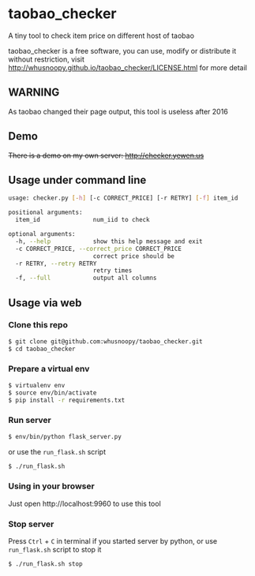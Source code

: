 taobao_checker
==========

A tiny tool to check item price on different host of taobao

taobao_checker is a free software, you can use, modify or distribute it without restriction, visit http://whusnoopy.github.io/taobao_checker/LICENSE.html for more detail

WARNING
-------

As taobao changed their page output, this tool is useless after 2016

Demo
----

~~There is a demo on my own server: http://checker.yewen.us~~

Usage under command line
-----

``` bash
usage: checker.py [-h] [-c CORRECT_PRICE] [-r RETRY] [-f] item_id

positional arguments:
  item_id               num_iid to check

optional arguments:
  -h, --help            show this help message and exit
  -c CORRECT_PRICE, --correct_price CORRECT_PRICE
                        correct price should be
  -r RETRY, --retry RETRY
                        retry times
  -f, --full            output all columns
```

Usage via web
-------------

### Clone this repo

``` bash
$ git clone git@github.com:whusnoopy/taobao_checker.git
$ cd taobao_checker
```

### Prepare a virtual env

``` bash
$ virtualenv env
$ source env/bin/activate
$ pip install -r requirements.txt
```

### Run server

``` bash
$ env/bin/python flask_server.py
```

or use the `run_flask.sh` script

``` bash
$ ./run_flask.sh
```

### Using in your browser

Just open http://localhost:9960 to use this tool

### Stop server

Press `Ctrl` + `C` in terminal if you started server by python, or use `run_flask.sh` script to stop it

``` bash
$ ./run_flask.sh stop
```
